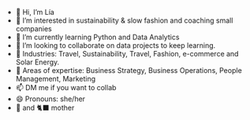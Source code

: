 - 👋 Hi, I’m Lía
- 👀 I’m interested in sustainability & slow fashion and coaching small companies
- 🌱 I’m currently learning Python and Data Analytics
- 💞️ I’m looking to collaborate on data projects to keep learning.
- 🧪 Industries: Travel, Sustainability, Travel, Fashion, e-commerce and Solar Energy.
- 🥼 Areas of expertise: Business Strategy, Business Operations, People Management, Marketing
- 📫 DM me if you want to collab
- 😄 Pronouns: she/her
- 🐶 and 🐈‍⬛ mother

<!---
liagcaviedes/liagcaviedes is a ✨ special ✨ repository because its `README.md` (this file) appears on your GitHub profile.
You can click the Preview link to take a look at your changes.
--->
